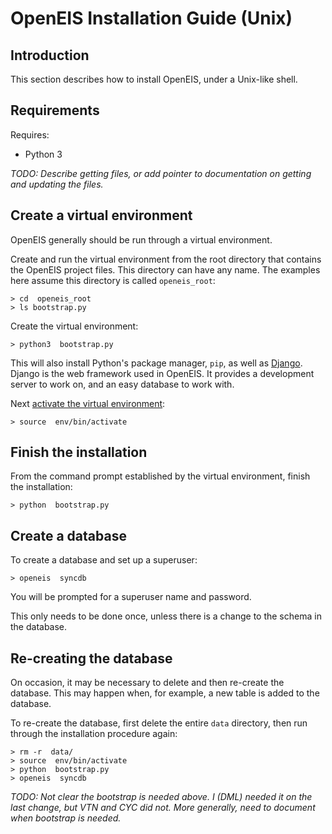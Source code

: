 # OpenEIS Installation Guide (Unix)


## Introduction

This section describes how to install OpenEIS, under a Unix-like shell.


## Requirements

Requires:

+ Python 3

*TODO: Describe getting files, or add pointer to documentation on getting and updating the files.*


## Create a virtual environment

OpenEIS generally should be run through a virtual environment.

Create and run the virtual environment from the root directory that contains the OpenEIS project files.
This directory can have any name.
The examples here assume this directory is called `openeis_root`:

    > cd  openeis_root
    > ls bootstrap.py

Create the virtual environment:

    > python3  bootstrap.py

This will also install Python's package manager, `pip`, as well as [Django](https://www.djangoproject.com/).
Django is the web framework used in OpenEIS.
It provides a development server to work on, and an easy database to work with.

Next [activate the virtual environment](command_line_basics_unix.md):

    > source  env/bin/activate


## Finish the installation

From the command prompt established by the virtual environment, finish the installation:

    > python  bootstrap.py


## Create a database

To create a database and set up a superuser:

    > openeis  syncdb

You will be prompted for a superuser name and password.

This only needs to be done once, unless there is a change to the schema in the database.


## Re-creating the database

On occasion, it may be necessary to delete and then re-create the database.
This may happen when, for example, a new table is added to the database.

To re-create the database, first delete the entire `data` directory, then run through the installation procedure again:

    > rm -r  data/
    > source  env/bin/activate
    > python  bootstrap.py
    > openeis  syncdb

*TODO: Not clear the bootstrap is needed above.
I (DML) needed it on the last change, but VTN and CYC did not.
More generally, need to document when bootstrap is needed.*

